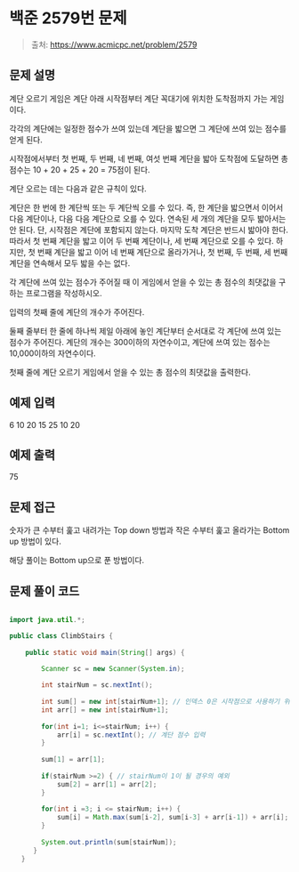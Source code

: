 # 백준 2579번 문제

> 출처: https://www.acmicpc.net/problem/2579

## 문제 설명
계단 오르기 게임은 계단 아래 시작점부터 계단 꼭대기에 위치한 도착점까지 가는 게임이다. 

각각의 계단에는 일정한 점수가 쓰여 있는데 계단을 밟으면 그 계단에 쓰여 있는 점수를 얻게 된다.

시작점에서부터 첫 번째, 두 번째, 네 번째, 여섯 번째 계단을 밟아 도착점에 도달하면 총 점수는 10 + 20 + 25 + 20 = 75점이 된다.

계단 오르는 데는 다음과 같은 규칙이 있다.

계단은 한 번에 한 계단씩 또는 두 계단씩 오를 수 있다. 즉, 한 계단을 밟으면서 이어서 다음 계단이나, 다음 다음 계단으로 오를 수 있다.
연속된 세 개의 계단을 모두 밟아서는 안 된다. 단, 시작점은 계단에 포함되지 않는다.
마지막 도착 계단은 반드시 밟아야 한다.
따라서 첫 번째 계단을 밟고 이어 두 번째 계단이나, 세 번째 계단으로 오를 수 있다. 
하지만, 첫 번째 계단을 밟고 이어 네 번째 계단으로 올라가거나, 첫 번째, 두 번째, 세 번째 계단을 연속해서 모두 밟을 수는 없다.

각 계단에 쓰여 있는 점수가 주어질 때 이 게임에서 얻을 수 있는 총 점수의 최댓값을 구하는 프로그램을 작성하시오.

입력의 첫째 줄에 계단의 개수가 주어진다.

둘째 줄부터 한 줄에 하나씩 제일 아래에 놓인 계단부터 순서대로 각 계단에 쓰여 있는 점수가 주어진다. 
계단의 개수는 300이하의 자연수이고, 계단에 쓰여 있는 점수는 10,000이하의 자연수이다.

첫째 줄에 계단 오르기 게임에서 얻을 수 있는 총 점수의 최댓값을 출력한다.


## 예제 입력
6
10
20
15
25
10
20

## 예제 출력
75

## 문제 접근

숫자가 큰 수부터 훑고 내려가는 Top down 방법과 작은 수부터 훑고 올라가는 Bottom up 방법이 있다.

해당 풀이는 Bottom up으로 푼 방법이다.

## 문제 풀이 코드
```java

import java.util.*;

public class ClimbStairs {
    
	public static void main(String[] args) {

		Scanner sc = new Scanner(System.in);
		
		int stairNum = sc.nextInt();
		
	    int sum[] = new int[stairNum+1]; // 인덱스 0은 시작점으로 사용하기 위헤 +1
	    int arr[] = new int[stairNum+1];
	    
	    for(int i=1; i<=stairNum; i++) {
	    	arr[i] = sc.nextInt(); // 계단 점수 입력
	    }
	    
	    sum[1] = arr[1];
	    
	    if(stairNum >=2) { // stairNum이 1이 될 경우의 예외
	    	sum[2] = arr[1] = arr[2];
	    }
	    
	    for(int i =3; i <= stairNum; i++) {
	    	sum[i] = Math.max(sum[i-2], sum[i-3] + arr[i-1]) + arr[i];
	    }
	    
	    System.out.println(sum[stairNum]);
      }
   }
